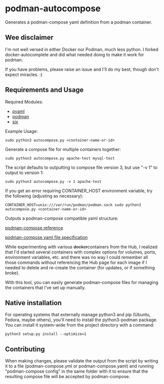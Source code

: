 # podman-autocompose
Generates a podman-compose yaml definition from a podman container.

## Wee disclaimer
I'm not well versed in either Docker nor Podman, much less python.
I forked docker-autocomplete and did what needed doing to make it work for podman.

If you have problems, please raise an issue and I'll do my best, though don't expect miracles. :)

## Requirements and Usage
Required Modules:
* [pyaml](https://pypi.python.org/project/pyaml/)
* [podman](https://pypi.python.org/project/podman)
* [six](https://pypi.python.org/project/six)

Example Usage:

    sudo python3 autocompose.py <container-name-or-id>

Generate a compose file for multiple containers together:

    sudo python3 autocompose.py apache-test mysql-test

The script defaults to outputting to compose file version 3, but use "-v 1" to output to version 1:

    sudo python3 autocompose.py -v 1 apache-test

If you get an error requiring CONTAINER_HOST environment variable, try the following (adjusting as necessary):

    CONTAINER_HOST=unix:///var/run/podman/podman.sock sudo python3 autocompose.py <container-name-or-id>

Outputs a podman-compose compatible yaml structure:

[podman-compose reference](https://github.com/containers/podman-compose)

[podman-compose yaml file specification](https://github.com/compose-spec/compose-spec/blob/master/spec.md)

While experimenting with various ~~docker~~containers from the Hub, I realized that I'd started several containers with complex options for volumes, ports, environment variables, etc. and there was no way I could remember all those commands without referencing the Hub page for each image if I needed to delete and re-create the container (for updates, or if something broke).

With this tool, you can easily generate podman-compose files for managing the containers that I've set up manually.

## Native installation
For operating systems that externally manage python3 and pip (Ubuntu, Fedora, maybe others), you'll need to install the python3-podman package.
You can install it system-wide from the project directory with a command:

```python3 setup.py install --optimize=1```
    
## Contributing

When making changes, please validate the output from the script by writing it to a file (podman-compose.yml or podman-compose.yaml) and running "podman-compose config" in the same folder with it to ensure that the resulting compose file will be accepted by podman-compose.
